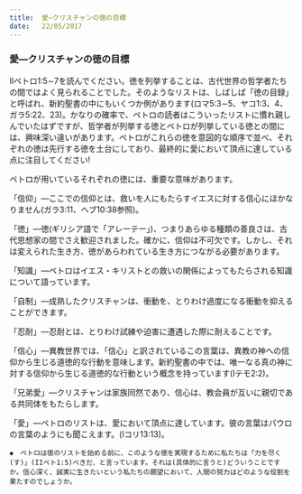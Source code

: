 ```yaml
---
title:  愛―クリスチャンの徳の目標
date:   22/05/2017
---
```


### 愛―クリスチャンの徳の目標

IIペトロ1:5∼7を読んでください。徳を列挙することは、古代世界の哲学者たちの間ではよく見られることでした。そのようなリストは、しばしば「徳の目録」と呼ばれ、新約聖書の中にもいくつか例があります(ロマ5:3∼5、ヤコ1:3、4、ガラ5:22、23)。かなりの確率で、ペトロの読者はこういったリストに慣れ親しんでいたはずですが、哲学者が列挙する徳とペトロが列挙している徳との間には、興味深い違いがあります。ペトロがこれらの徳を意図的な順序で並べ、それぞれの徳は先行する徳を土台にしており、最終的に愛において頂点に達している点に注目してください!

ペトロが用いているそれぞれの徳には、重要な意味があります。

「信仰」―ここでの信仰とは、救いを人にもたらすイエスに対する信心にほかなりません(ガラ3:11、ヘブ10:38参照)。

「徳」―徳(ギリシア語で「アレーテー」)、つまりあらゆる種類の善良さは、古代思想家の間でさえ歓迎されました。確かに、信仰は不可欠です。しかし、それは変えられた生き方、徳があらわれている生き方につながる必要があります。

「知識」―ペトロはイエス・キリストとの救いの関係によってもたらされる知識について語っています。

「自制」―成熟したクリスチャンは、衝動を、とりわけ過度になる衝動を抑えることができます。

「忍耐」―忍耐とは、とりわけ試練や迫害に遭遇した際に耐えることです。

「信心」―異教世界では、「信心」と訳されているこの言葉は、異教の神への信仰から生じる道徳的な行動を意味します。新約聖書の中では、唯一なる真の神に対する信仰から生じる道徳的な行動という概念を持っています(Iテモ2:2)。

「兄弟愛」―クリスチャンは家族同然であり、信心は、教会員が互いに親切である共同体をもたらします。

「愛」―ペトロのリストは、愛において頂点に達しています。彼の言葉はパウロの言葉のようにも聞こえます。(Iコリ13:13)。

`◆　ペトロは徳のリストを始める前に、このような徳を実現するために私たちは「力を尽く(す)」(IIペト1:5)べきだ、と言っています。それは(具体的に言うと)どういうことですか。信心深く、誠実に生きたいという私たちの願望において、人間の努力はどのような役割を果たすのでしょうか。`
